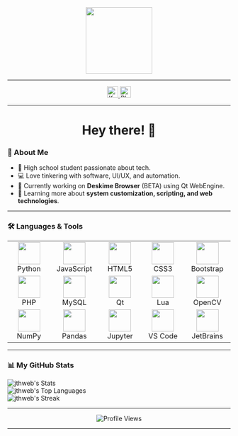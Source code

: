 <div align="center">
  <img height="150" src="https://media.giphy.com/media/M9gbBd9nbDrOTu1Mqx/giphy.gif" />
</div>

---

<div align="center">
  <a href="https://ko-fi.com/jthweb" target="_blank">
    <img src="https://img.shields.io/badge/Support%20Me-Ko--fi-F16061?style=for-the-badge&logo=ko-fi&logoColor=white" height="25" alt="Ko-fi logo" />
  </a>
  <a href="https://blogs.mtdv.me/blog/posts/jthweb" target="_blank">
    <img src="https://img.shields.io/badge/Blog-Read%20More-blue?style=for-the-badge&logo=hashnode&logoColor=white" height="25" alt="Blog link" />
  </a>
</div>

----

<h1 align="center">Hey there! 👋</h1>

### 🚀 About Me

- 🏫 High school student passionate about tech.
- 💻 Love tinkering with software, UI/UX, and automation.
- 🔨 Currently working on **Deskime Browser** (BETA) using Qt WebEngine.
- 🎯 Learning more about **system customization, scripting, and web technologies**.

---

### 🛠️ Languages & Tools

<div align="center">
  <table>
    <tr>
      <td align="center" width="100"><img src="https://cdn.jsdelivr.net/gh/devicons/devicon/icons/python/python-original.svg" height="50"/><br>Python</td>
      <td align="center" width="100"><img src="https://cdn.jsdelivr.net/gh/devicons/devicon/icons/javascript/javascript-original.svg" height="50"/><br>JavaScript</td>
      <td align="center" width="100"><img src="https://cdn.jsdelivr.net/gh/devicons/devicon/icons/html5/html5-original.svg" height="50"/><br>HTML5</td>
      <td align="center" width="100"><img src="https://cdn.jsdelivr.net/gh/devicons/devicon/icons/css3/css3-original.svg" height="50"/><br>CSS3</td>
      <td align="center" width="100"><img src="https://cdn.jsdelivr.net/gh/devicons/devicon/icons/bootstrap/bootstrap-original.svg" height="50"/><br>Bootstrap</td>
    </tr>
    <tr>
      <td align="center" width="100"><img src="https://cdn.jsdelivr.net/gh/devicons/devicon/icons/php/php-original.svg" height="50"/><br>PHP</td>
      <td align="center" width="100"><img src="https://cdn.jsdelivr.net/gh/devicons/devicon/icons/mysql/mysql-original.svg" height="50"/><br>MySQL</td>
      <td align="center" width="100"><img src="https://cdn.jsdelivr.net/gh/devicons/devicon/icons/qt/qt-original.svg" height="50"/><br>Qt</td>
      <td align="center" width="100"><img src="https://cdn.jsdelivr.net/gh/devicons/devicon/icons/lua/lua-original.svg" height="50"/><br>Lua</td>
      <td align="center" width="100"><img src="https://cdn.jsdelivr.net/gh/devicons/devicon/icons/opencv/opencv-original.svg" height="50"/><br>OpenCV</td>
    </tr>
    <tr>
      <td align="center" width="100"><img src="https://cdn.jsdelivr.net/gh/devicons/devicon/icons/numpy/numpy-original.svg" height="50"/><br>NumPy</td>
      <td align="center" width="100"><img src="https://cdn.jsdelivr.net/gh/devicons/devicon/icons/pandas/pandas-original.svg" height="50"/><br>Pandas</td>
      <td align="center" width="100"><img src="https://cdn.jsdelivr.net/gh/devicons/devicon/icons/jupyter/jupyter-original.svg" height="50"/><br>Jupyter</td>
      <td align="center" width="100"><img src="https://cdn.jsdelivr.net/gh/devicons/devicon/icons/vscode/vscode-original.svg" height="50"/><br>VS Code</td>
      <td align="center" width="100"><img src="https://cdn.jsdelivr.net/gh/devicons/devicon/icons/jetbrains/jetbrains-original.svg" height="50"/><br>JetBrains</td>
    </tr>
  </table>
</div>

---

### 📊 My GitHub Stats

  ![jthweb's Stats](https://github-readme-stats.vercel.app/api?username=jthweb&theme=vue-dark&show_icons=true&hide_border=true&count_private=true)<br>
  ![jthweb's Top Languages](https://github-readme-stats.vercel.app/api/top-langs/?username=jthweb&theme=vue-dark&show_icons=true&hide_border=true&layout=compact)<br>
  ![jthweb's Streak](https://github-readme-streak-stats.herokuapp.com/?user=jthweb&theme=vue-dark&hide_border=true)

---

<div align="center">
  <img src="https://profile-counter.glitch.me/jthweb/count.svg?" alt="Profile Views" />
</div>

---
